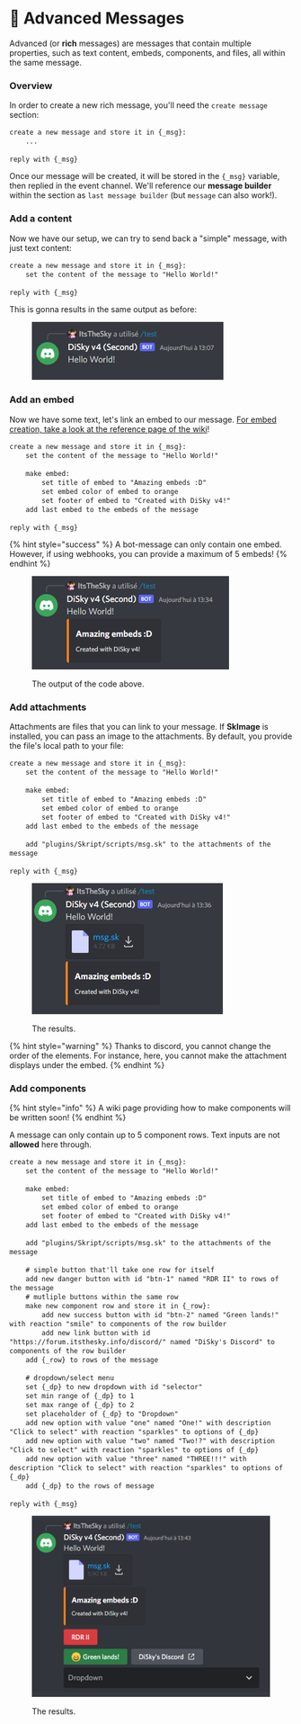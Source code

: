 # 💭 Advanced Messages

Advanced (or **rich** messages) are messages that contain multiple properties, such as text content, embeds, components, and files, all within the same message.

### Overview

In order to create a new rich message, you'll need the `create message` section:

```applescript
create a new message and store it in {_msg}:
    ...

reply with {_msg}
```

Once our message will be created, it will be stored in the `{_msg}` variable, then replied in the event channel. We'll reference our **message builder** within the section as `last message builder` (but `message` can also work!).

### Add a content

Now we have our setup, we can try to send back a "simple" message, with just text content:

```applescript
create a new message and store it in {_msg}:
    set the content of the message to "Hello World!"

reply with {_msg}
```

This is gonna results in the same output as before:

<figure><img src="../.gitbook/assets/image (7).png" alt=""><figcaption></figcaption></figure>

### Add an embed

Now we have some text, let's link an embed to our message. [For embed creation, take a look at the reference page of the wiki](../basic-stuff/simple-messages.md#simple-embed-message)!

```applescript
create a new message and store it in {_msg}:
    set the content of the message to "Hello World!"
    
    make embed:
        set title of embed to "Amazing embeds :D"
        set embed color of embed to orange
        set footer of embed to "Created with DiSky v4!"
    add last embed to the embeds of the message

reply with {_msg}
```

{% hint style="success" %}
A bot-message can only contain one embed. However, if using webhooks, you can provide a maximum of 5 embeds!
{% endhint %}

<figure><img src="../.gitbook/assets/image (1).png" alt=""><figcaption><p>The output of the code above.</p></figcaption></figure>

### Add attachments

Attachments are files that you can link to your message. If **SkImage** is installed, you can pass an image to the attachments. By default, you provide the file's local path to your file:

```applescript
create a new message and store it in {_msg}:
    set the content of the message to "Hello World!"
    
    make embed:
        set title of embed to "Amazing embeds :D"
        set embed color of embed to orange
        set footer of embed to "Created with DiSky v4!"
    add last embed to the embeds of the message
    
    add "plugins/Skript/scripts/msg.sk" to the attachments of the message

reply with {_msg}
```

<figure><img src="../.gitbook/assets/image (4).png" alt=""><figcaption><p>The results.</p></figcaption></figure>

{% hint style="warning" %}
Thanks to discord, you cannot change the order of the elements. For instance, here, you cannot make the attachment displays under the embed.
{% endhint %}

### Add components

{% hint style="info" %}
A wiki page providing how to make components will be written soon!
{% endhint %}

A message can only contain up to 5 component rows. Text inputs are not **allowed** here through.

```applescript
create a new message and store it in {_msg}:
    set the content of the message to "Hello World!"
    
    make embed:
        set title of embed to "Amazing embeds :D"
        set embed color of embed to orange
        set footer of embed to "Created with DiSky v4!"
    add last embed to the embeds of the message
    
    add "plugins/Skript/scripts/msg.sk" to the attachments of the message
    
    # simple button that'll take one row for itself
    add new danger button with id "btn-1" named "RDR II" to rows of the message 
    # mutliple buttons within the same row
    make new component row and store it in {_row}:
        add new success button with id "btn-2" named "Green lands!" with reaction "smile" to components of the row builder
        add new link button with id "https://forum.itsthesky.info/discord/" named "DiSky's Discord" to components of the row builder
    add {_row} to rows of the message
    
    # dropdown/select menu
    set {_dp} to new dropdown with id "selector"
    set min range of {_dp} to 1
    set max range of {_dp} to 2
    set placeholder of {_dp} to "Dropdown"
    add new option with value "one" named "One!" with description "Click to select" with reaction "sparkles" to options of {_dp}
    add new option with value "two" named "Two!?" with description "Click to select" with reaction "sparkles" to options of {_dp}
    add new option with value "three" named "THREE!!!" with description "Click to select" with reaction "sparkles" to options of {_dp}
    add {_dp} to the rows of message

reply with {_msg}
```

<figure><img src="../.gitbook/assets/image (5).png" alt=""><figcaption><p>The results.</p></figcaption></figure>
